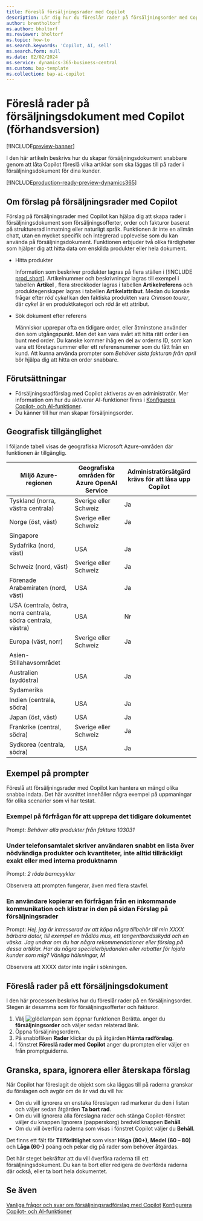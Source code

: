 ```yaml
---
title: Föreslå försäljningsrader med Copilot
description: Lär dig hur du föreslår rader på försäljningsorder med Copilot.
author: brentholtorf
ms.author: bholtorf
ms.reviewer: bholtorf
ms.topic: how-to
ms.search.keywords: 'Copilot, AI, sell'
ms.search.form: null
ms.date: 02/02/2024
ms.service: dynamics-365-business-central
ms.custom: bap-template
ms.collection: bap-ai-copilot
---
```


# <a name="suggest-lines-on-sales-documents-with-copilot-preview"></a>Föreslå rader på försäljningsdokument med Copilot (förhandsversion)

[!INCLUDE[preview-banner](includes/preview-banner.md)]

I den här artikeln beskrivs hur du skapar försäljningsdokument snabbare genom att låta Copilot föreslå vilka artiklar som ska läggas till på rader i försäljningsdokument för dina kunder.

[!INCLUDE[production-ready-preview-dynamics365](includes/production-ready-preview-dynamics365.md)]

## <a name="about-sales-line-suggestions-with-copilot"></a>Om förslag på försäljningsrader med Copilot

Förslag på försäljningsrader med Copilot kan hjälpa dig att skapa rader i försäljningsdokument som försäljningsofferter, order och fakturor baserat på strukturerad inmatning eller naturligt språk. Funktionen är inte en allmän chatt, utan en mycket specifik och integrerad upplevelse som du kan använda på försäljningsdokument. Funktionen erbjuder två olika färdigheter som hjälper dig att hitta data om enskilda produkter eller hela dokument.

* Hitta produkter

  Information som beskriver produkter lagras på flera ställen i [!INCLUDE [prod_short](includes/prod_short.md)]. Artikelnummer och beskrivningar lagras till exempel i tabellen **Artikel** , flera streckkoder lagras i tabellen **Artikelreferens** och produktegenskaper lagras i tabellen **Artikelattribut**. Medan du kanske frågar efter *röd cykel* kan den faktiska produkten vara *Crimson tourer*, där *cykel* är en produktkategori och *röd* är ett attribut.

* Sök dokument efter referens

  Människor upprepar ofta en tidigare order, eller åtminstone använder den som utgångspunkt. Men det kan vara svårt att hitta rätt order i en bunt med order. Du kanske kommer ihåg en del av orderns ID, som kan vara ett företagsnummer eller ett referensnummer som du fått från en kund. Att kunna använda prompter som *Behöver sista fakturan från april* bör hjälpa dig att hitta en order snabbare.

## <a name="prerequisites"></a>Förutsättningar

* Försäljningsradförslag med Copilot aktiveras av en administratör. Mer information om hur du aktiverar AI-funktioner finns i [Konfigurera Copilot- och AI-funktioner](enable-ai.md).
* Du känner till hur man skapar försäljningsorder.

## <a name="geographic-availability"></a>Geografisk tillgänglighet

I följande tabell visas de geografiska Microsoft Azure-områden där funktionen är tillgänglig.

|Miljö Azure-regionen  |Geografiska områden för Azure OpenAI Service   |Administratörsåtgärd krävs för att låsa upp Copilot  |
|---------|---------|---------|
|Tyskland (norra, västra centrala)     | Sverige eller Schweiz        |  Ja       |
|Norge (öst, väst)     | Sverige eller Schweiz        | Ja     |
|Singapore     |         |         |
|Sydafrika (nord, väst)     |   USA      |   Ja      |
|Schweiz (nord, väst)     |  Sverige eller Schweiz       |    Ja     |
|Förenade Arabemiraten (nord, väst)     |    USA     |   Ja     |
|USA (centrala, östra, norra centrala, södra centrala, västra)     |   USA      |   Nr      |
|Europa (väst, norr)     |   Sverige eller Schweiz      |   Ja      |
|Asien-Stillahavsområdet     |         |         |
|Australien (sydöstra)     |   USA      |    Ja     |
|Sydamerika     |         |         |
|Indien (centrala, södra)     |    USA     |   Ja      |
|Japan (öst, väst)     |    USA     |    Ja     |
|Frankrike (central, södra)     |    Sverige eller Schweiz     |    Ja     |
|Sydkorea (centrala, södra)     |    USA     |    Ja     |

## <a name="examples-of-prompts"></a>Exempel på prompter

Föreslå att försäljningsrader med Copilot kan hantera en mängd olika snabba indata. Det här avsnittet innehåller några exempel på uppmaningar för olika scenarier som vi har testat.

### <a name="sample-inquiry-to-repeat-the-past-document"></a>Exempel på förfrågan för att upprepa det tidigare dokumentet

Prompt: *Behöver alla produkter från faktura 103031*

### <a name="during-phone-call-user-quickly-types-list-of-required-products-and-quantities-not-always-accurate-enough-or-using-internal-product-names"></a>Under telefonsamtalet skriver användaren snabbt en lista över nödvändiga produkter och kvantiteter, inte alltid tillräckligt exakt eller med interna produktnamn

Prompt: *2 röda barncyyklar*

Observera att prompten fungerar, även med flera stavfel.

### <a name="a-user-copies-an-inquiry-from-an-inbound-communication-and-pastes-it-to-the-sales-lines-suggestions-page"></a>En användare kopierar en förfrågan från en inkommande kommunikation och klistrar in den på sidan Förslag på försäljningsrader

Prompt: *Hej, jag är intresserad av att köpa några tillbehör till min XXXX bärbara dator, till exempel en trådlös mus, ett tangentbordsskydd och en väska. Jag undrar om du har några rekommendationer eller förslag på dessa artiklar. Har du några specialerbjudanden eller rabatter för lojala kunder som mig? Vänliga hälsningar, M*

Observera att XXXX dator inte ingår i sökningen.

## <a name="suggest-lines-on-a-sales-document"></a>Föreslå rader på ett försäljningsdokument

I den här processen beskrivs hur du föreslår rader på en försäljningsorder. Stegen är desamma som för försäljningsofferter och fakturor.

1. Välj ![glödlampan som öppnar funktionen Berätta.](media/ui-search/search_small.png "Berätta för mig vad du vill göra") anger du **försäljningsorder** och väljer sedan relaterad länk.
1. Öppna försäljningsordern.
1. På snabbfliken **Rader** klickar du på åtgärden **Hämta radförslag**.
1. I fönstret **Föreslå rader med Copilot** anger du prompten eller väljer en från promptguiderna.

## <a name="review-save-discard-or-regenerate-suggestions"></a>Granska, spara, ignorera eller återskapa förslag

När Copilot har föreslagit de objekt som ska läggas till på raderna granskar du förslagen och avgör om de är vad du vill ha:

* Om du vill ignorera en enstaka föreslagen rad markerar du den i listan och väljer sedan åtgärden **Ta bort rad**.
* Om du vill ignorera alla föreslagna rader och stänga Copilot-fönstret väljer du knappen Ignorera (papperskorg) bredvid knappen **Behåll**.
* Om du vill överföra raderna som visas i fönstret Copilot väljer du **Behåll**. 

Det finns ett fält för **Tillförlitlighet** som visar **Höga (80+)**, **Medel (60 – 80)** och **Låga (60-)** poäng och pekar dig på rader som behöver åtgärdas.

Det här steget bekräftar att du vill överföra raderna till ett försäljningsdokument. Du kan ta bort eller redigera de överförda raderna där också, eller ta bort hela dokumentet.

## <a name="see-also"></a>Se även

[Vanliga frågor och svar om försäljningsradförslag med Copilot](faq-sales-suggest-sales-lines-with-copilot.md)
[Konfigurera Copilot- och AI-funktioner](enable-ai.md)
